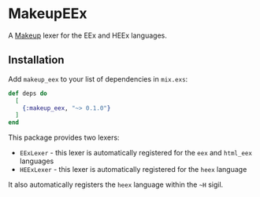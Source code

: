 # MakeupEEx

A [Makeup](https://github.com/elixir-makeup/makeup/) lexer for the EEx and HEEx languages.

## Installation

Add `makeup_eex` to your list of dependencies in `mix.exs`:

```elixir
def deps do
  [
    {:makeup_eex, "~> 0.1.0"}
  ]
end
```

This package provides two lexers:

* `EExLexer` - this lexer is automatically registered for the `eex` and `html_eex` languages
* `HEExLexer` - this lexer is automatically registered for the `heex` language

It also automatically registers the `heex` language within the `~H` sigil.